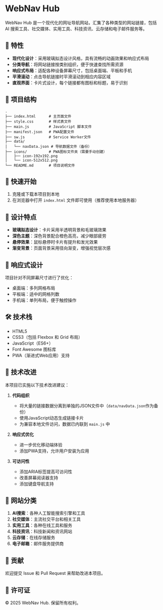 # WebNav Hub

WebNav Hub 是一个现代化的网址导航网站，汇集了各种类型的网站链接，包括 AI 搜索工具、社交媒体、实用工具、科技资讯、云存储和电子邮件服务等。

## 🌟 特性

- **现代化设计**：采用玻璃拟态设计风格，具有流畅的动画效果和响应式布局
- **分类导航**：将网站链接按类别组织，便于快速查找所需资源
- **响应式布局**：适配各种设备屏幕尺寸，包括桌面端、平板和手机
- **平滑滚动**：点击导航链接时平滑滚动到相应内容区域
- **直观界面**：卡片式设计，每个链接都有图标和标题，易于识别

## 📁 项目结构

```
.
├── index.html      # 主页面文件
├── style.css       # 样式表文件
├── main.js         # JavaScript 脚本文件
├── manifest.json   # PWA配置文件
├── sw.js           # Service Worker文件
├── data/
│   └── navData.json # 导航数据文件（备份）
├── icons/          # PWA图标文件夹（需要手动创建）
│   ├── icon-192x192.png
│   └── icon-512x512.png
└── README.md       # 项目说明文件
```

## 🚀 快速开始

1. 克隆或下载本项目到本地
2. 在浏览器中打开 `index.html` 文件即可使用（推荐使用本地服务器）

## 🎨 设计特点

- **玻璃拟态设计**：卡片采用半透明背景和毛玻璃效果
- **深色主题**：深色背景配合橙色高亮，减少眼部疲劳
- **悬停效果**：鼠标悬停时卡片有提升和发光效果
- **渐变背景**：页面背景采用径向渐变，增强视觉层次感

## 📱 响应式设计

项目针对不同屏幕尺寸进行了优化：
- 桌面端：多列网格布局
- 平板端：适中的网格列数
- 手机端：单列布局，便于触控操作

## 🛠 技术栈

- HTML5
- CSS3（包括 Flexbox 和 Grid 布局）
- JavaScript（ES6+）
- Font Awesome 图标库
- PWA（渐进式Web应用）支持

## 🔧 技术改进

本项目已实施以下技术改进建议：

1. **代码组织**
   - 将大量的链接数据分离到单独的JSON文件中（`data/navData.json`作为备份）
   - 使用JavaScript动态生成链接卡片
   - 为兼容本地文件访问，数据已内联到 `main.js` 中

2. **响应式优化**
   - 进一步优化移动端体验
   - 添加PWA支持，允许用户安装为应用

3. **可访问性**
   - 添加ARIA标签提高可访问性
   - 改善屏幕阅读器支持
   - 添加键盘导航支持

## 📂 网站分类

1. **AI搜索**：各种人工智能搜索引擎和工具
2. **社交媒体**：主流社交平台和相关工具
3. **实用工具**：各种在线工具和服务
4. **科技资讯**：科技新闻和资讯网站
5. **云存储**：在线存储服务
6. **电子邮箱**：邮件服务提供商

## 🤝 贡献

欢迎提交 Issue 和 Pull Request 来帮助改进本项目。

## 📄 许可证

© 2025 WebNav Hub. 保留所有权利。